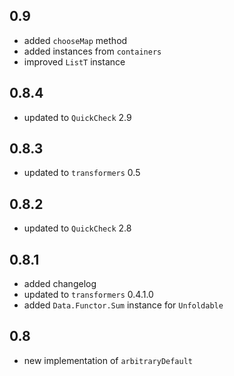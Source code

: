 0.9
---
* added `chooseMap` method
* added instances from `containers`
* improved `ListT` instance

0.8.4
-----
* updated to `QuickCheck` 2.9

0.8.3
-----
* updated to `transformers` 0.5

0.8.2
-----
* updated to `QuickCheck` 2.8

0.8.1
-----
* added changelog
* updated to `transformers` 0.4.1.0
* added `Data.Functor.Sum` instance for `Unfoldable`

0.8
---
* new implementation of `arbitraryDefault`
